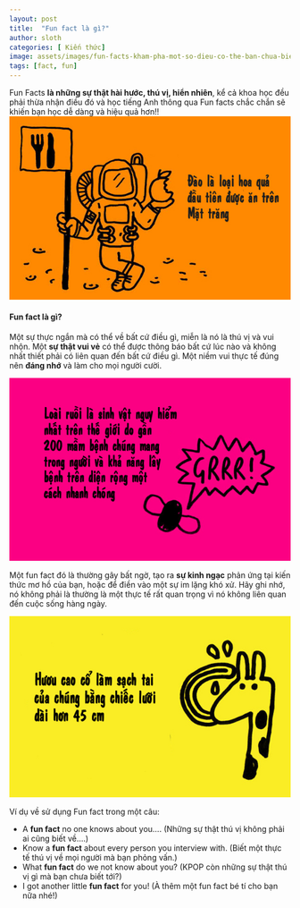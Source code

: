 ```yaml
---
layout: post
title:  "Fun fact là gì?"
author: sloth
categories: [ Kiến thức]
image: assets/images/fun-facts-kham-pha-mot-so-dieu-co-the-ban-chua-biet-42855.jpg
tags: [fact, fun]
---
```

Fun Facts **là những sự thật hài hước, thú vị, hiển nhiên**, kể cả khoa học đều phải thừa nhận điều đó và học tiếng Anh thông qua Fun facts chắc chắn sẽ khiến bạn học dễ dàng và hiệu quả hơn!! ![img](/assets/images/fun-facts-kham-pha-mot-so-dieu-co-the-ban-chua-biet-428512.jpg)

#### Fun fact là gì?

Một sự thực ngắn mà có thể về bất cứ điều gì, miễn là nó là thú vị và vui nhộn. Một **sự thật vui vẻ** có thể được thông báo bất cứ lúc nào và không nhất thiết phải có liên quan đến bất cứ điều gì. Một niềm vui thực tế đúng nên **đáng nhớ** và làm cho mọi người cười. 

![img](/assets/images/fun-facts-kham-pha-mot-so-dieu-co-the-ban-chua-biet-42851.jpg)

Một fun fact đó là thường gây bất ngờ, tạo ra **sự kinh ngạc** phản ứng tại kiến thức mơ hồ của bạn, hoặc để điền vào một sự im lặng khó xử. Hãy ghi nhớ, nó không phải là thường là một thực tế rất quan trọng vì nó không liên quan đến cuộc sống hàng ngày.

![img](/assets/images/fun-facts-kham-pha-mot-so-dieu-co-the-ban-chua-biet-42855.jpg)

Ví dụ về sử dụng Fun fact trong một câu:

- A **fun fact** no one knows about you…. (Những sự thật thú vị không phải ai cũng biết về….)
- Know a **fun fact** about every person you interview with. (Biết một thực tế thú vị về mọi người mà bạn phỏng vấn.)
- What **fun fact** do we not know about you? (KPOP còn những sự thật thú vị gì mà bạn chưa biết tới?)
- I got another little **fun fact** for you! (À thêm một fun fact bé tí cho bạn nữa nhé!)
